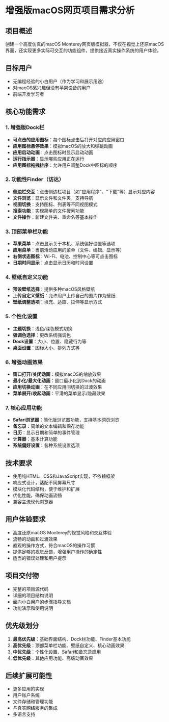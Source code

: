 # 增强版macOS网页项目需求分析

## 项目概述
创建一个高度仿真的macOS Monterey网页版模拟器，不仅在视觉上还原macOS界面，还实现更多实际可交互的功能组件，提供接近真实操作系统的用户体验。

## 目标用户
- 无编程经验的小白用户（作为学习和展示用途）
- 对macOS感兴趣但没有苹果设备的用户
- 前端开发学习者

## 核心功能需求

### 1. 增强版Dock栏
- **可点击的应用图标**：每个图标点击后打开对应的应用窗口
- **应用图标悬停效果**：模拟macOS的放大和弹跳动画
- **应用启动动画**：点击图标时显示启动动画
- **运行指示器**：显示哪些应用正在运行
- **应用图标拖拽排序**：允许用户调整Dock中图标的顺序

### 2. 功能性Finder（访达）
- **侧边栏交互**：点击侧边栏项目（如"应用程序"、"下载"等）显示对应内容
- **文件浏览**：显示文件和文件夹，支持导航
- **视图切换**：支持图标、列表等不同视图模式
- **搜索功能**：实现简单的文件搜索功能
- **文件操作**：新建文件夹、重命名等基本操作

### 3. 顶部菜单栏功能
- **苹果菜单**：点击显示关于本机、系统偏好设置等选项
- **应用菜单**：当前活动应用的菜单（文件、编辑、显示等）
- **右侧状态图标**：Wi-Fi、电池、控制中心等可点击图标
- **日期时间显示**：点击显示日历和时间设置

### 4. 壁纸自定义功能
- **预设壁纸选择**：提供多种macOS风格壁纸
- **上传自定义壁纸**：允许用户上传自己的图片作为壁纸
- **壁纸调整选项**：填充、适应、拉伸等显示方式

### 5. 个性化设置
- **主题切换**：浅色/深色模式切换
- **强调色选择**：更改系统强调色
- **Dock设置**：大小、位置、隐藏行为等
- **桌面设置**：图标大小、排列方式等

### 6. 增强动画效果
- **窗口打开/关闭动画**：模拟macOS的缩放效果
- **最小化/最大化动画**：窗口最小化到Dock的动画
- **应用切换动画**：在不同应用间切换的过渡效果
- **菜单展开/收起动画**：平滑的菜单显示/隐藏效果

### 7. 核心应用功能
- **Safari浏览器**：简化版浏览器功能，支持基本网页浏览
- **备忘录**：简单的文本编辑和保存功能
- **日历**：显示日期和简单的事件管理
- **计算器**：基本计算功能
- **系统偏好设置**：各种系统设置选项

## 技术要求
- 使用纯HTML、CSS和JavaScript实现，不依赖框架
- 响应式设计，适配不同屏幕尺寸
- 模块化代码结构，便于维护和扩展
- 优化性能，确保动画流畅
- 兼容主流现代浏览器

## 用户体验要求
- 高度还原macOS Monterey的视觉风格和交互体验
- 流畅的动画和过渡效果
- 直观的操作方式，符合macOS的操作习惯
- 提供足够的视觉反馈，增强用户操作的确定性
- 适当的错误处理和用户提示

## 项目交付物
- 完整的项目源代码
- 详细的项目结构说明
- 面向小白用户的步骤指导文档
- 功能演示和使用说明

## 优先级划分
1. **最高优先级**：基础界面结构、Dock栏功能、Finder基本功能
2. **高优先级**：顶部菜单栏功能、壁纸自定义、核心动画效果
3. **中优先级**：个性化设置、Safari和备忘录应用
4. **低优先级**：其他应用功能、高级动画效果

## 后续扩展可能性
- 更多应用的实现
- 用户账户系统
- 文件存储和管理功能
- 与真实网络服务的集成
- 多语言支持
